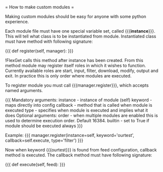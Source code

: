 = How to make custom modules =

Making custom modules should be easy for anyone with some python experience.

Each module file must have one special variable set, called {{{__instance__}}}. This will tell what class is to be instantiated from module.
Instantiated class must have method with following signature:

{{{
def register(self, manager):
}}}

!FlexGet calls this method after instance has been created. From this method module may register itself roles in which it wishes to function.
Currently available roles are start, input, filter, download, modify, output and exit. In practice this is only order where modules are executed.

To register module you must call {{{manager.register}}}, which accepts named arguments.

{{{
Mandatory arguments:
    instance    - instance of module (self)
    keyword     - maps directly into config
    callback    - method that is called when module is executed
    type        - specifies when module is executed and implies what it does
Optional arguments:
    order       - when multiple modules are enabled this is used to
                  determine execution order. Default 16384.
    builtin     - set to True if module should be executed always
}}}

Example:
{{{
  manager.register(instance=self, keyword='ourtest', callback=self.execute, type='filter')
}}}

Now when keyword {{{ourtest}}} is found from feed configuration, callback method is executed. The callback method must have following signature:

{{{
def execute(self, feed):
}}}